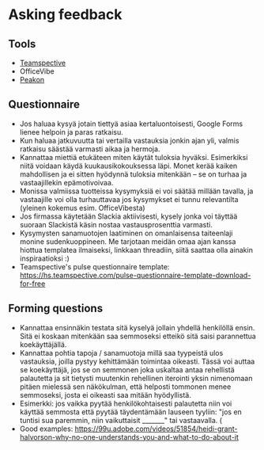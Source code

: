# Asking feedback

## Tools

- [Teamspective](https://teamspective.com/)
- OfficeVibe
- [Peakon](https://peakon.com/)

## Questionnaire

- Jos haluaa kysyä jotain tiettyä asiaa kertaluontoisesti, Google Forms lienee helpoin ja paras ratkaisu. 
- Kun haluaa jatkuvuutta tai vertailla vastauksia jonkin ajan yli, valmis ratkaisu säästää varmasti aikaa ja hermoja.
- Kannattaa miettiä etukäteen miten käytät tuloksia hyväksi. Esimerkiksi niitä voidaan käydä kuukausikokouksessa läpi. Monet kerää kaiken mahdollisen ja ei sitten hyödynnä tuloksia mitenkään – se on turhaa ja vastaajillekin epämotivoivaa.
- Monissa valmiissa tuotteissa kysymyksiä ei voi säätää millään tavalla, ja vastaajille voi olla turhauttavaa jos kysymykset ei tunnu relevantilta (yleinen kokemus esim. OfficeVibesta)
- Jos firmassa käytetään Slackia aktiivisesti, kysely jonka voi täyttää suoraan Slackistä käsin nostaa vastausprosenttia varmasti.
- Kysymysten sanamuotojen laatiminen on omanlaisensa taiteenlaji monine sudenkuoppineen. Me tarjotaan meidän omaa ajan kanssa hiottua templatea ilmaiseksi, linkkaan threadiin, siitä saattaa olla ainakin inspiraatioksi :)
- Teamspective's pulse questionnaire template: <https://hs.teamspective.com/pulse-questionnaire-template-download-for-free>

## Forming questions

- Kannattaa ensinnäkin testata sitä kyselyä jollain yhdellä henkilöllä ensin. Sitä ei koskaan mitenkään saa semmoseksi etteikö sitä saisi parannettua koekäyttäjällä. 
- Kannattaa pohtia tapoja / sanamuotoja millä saa tyypeistä ulos vastauksia, joilla pystyy kehittämään toimintaa oikeasti. Tässä voi auttaa se koekäyttäjä, jos se on semmonen joka uskaltaa antaa rehellistä palautetta ja sit tietysti muutenkin rehellinen iterointi yksin nimenomaan pitäen mielessä sen näkökulman, että helposti tommonen menee semmoseksi, josta ei oikeasti saa mitään hyödyllistä.
- Esimerkki: jos vaikka pyytää henkilökohtaisesti palautetta niin voi käyttää semmosta että pyytää täydentämään lauseen tyyliin: "jos en tuntisi sua paremmin, niin vaikuttaisit _______" tai vastaavalla. (
- Good examples: <https://99u.adobe.com/videos/51854/heidi-grant-halvorson-why-no-one-understands-you-and-what-to-do-about-it>
